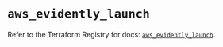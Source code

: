 # `aws_evidently_launch`

Refer to the Terraform Registry for docs: [`aws_evidently_launch`](https://registry.terraform.io/providers/hashicorp/aws/6.6.0/docs/resources/evidently_launch).
